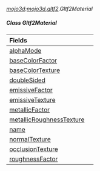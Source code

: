 _[mojo3d](../../modules/mojo3d/mojo3d-module.md):[mojo3d.gltf2](../../modules/mojo3d/mojo3d-gltf2.md).Gltf2Material_
##### Class Gltf2Material

| Fields | |
|:---|:---|
| [alphaMode](mojo3d-gltf2-gltf2material-alphamode.md) |  |
| [baseColorFactor](mojo3d-gltf2-gltf2material-basecolorfactor.md) |  |
| [baseColorTexture](mojo3d-gltf2-gltf2material-basecolortexture.md) |  |
| [doubleSided](mojo3d-gltf2-gltf2material-doublesided.md) |  |
| [emissiveFactor](mojo3d-gltf2-gltf2material-emissivefactor.md) |  |
| [emissiveTexture](mojo3d-gltf2-gltf2material-emissivetexture.md) |  |
| [metallicFactor](mojo3d-gltf2-gltf2material-metallicfactor.md) |  |
| [metallicRoughnessTexture](mojo3d-gltf2-gltf2material-metallicroughnesstexture.md) |  |
| [name](mojo3d-gltf2-gltf2material-name.md) |  |
| [normalTexture](mojo3d-gltf2-gltf2material-normaltexture.md) |  |
| [occlusionTexture](mojo3d-gltf2-gltf2material-occlusiontexture.md) |  |
| [roughnessFactor](mojo3d-gltf2-gltf2material-roughnessfactor.md) |  |
